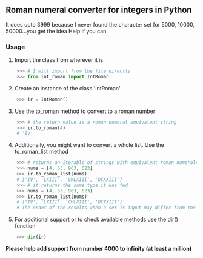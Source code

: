 ## Roman numeral converter for integers in Python
It does upto 3999 because I never found the character set for 5000, 10000, 50000...you get the idea Help if you can

### Usage
1. Import the class from wherever it is
```python
	>>> # I will import from the file directly
	>>> from int_roman import IntRoman
```

2. Create an instance of the class 'IntRoman'
```python
	>>> ir = IntRoman()
```

3. Use the to_roman method to convert to a roman number
```python
	>>> # the return value is a roman numeral equivalent string
	>>> ir.to_roman(4)
	# 'IV'
```

4. Additionally, you might want to convert a whole list. Use the to_roman_list method
```python
	>>> # returns an iterable of strings with equivalent roman numerals to the input string at the same index
	>>> nums = [4, 63, 963, 623]
	>>> ir.to_roman_list(nums)
	# ['IV', 'LXIII', 'CMLXIII', 'DCXXIII']
	>>> # it returns the same type it was fed
	>>> nums = (4, 63, 963, 623)
	>>> ir.to_roman_list(nums)
	# ('IV', 'LXIII', 'CMLXIII', 'DCXXIII')
	# The order of the results when a set is input may differ from the input
```

5. For additional support or to check available methods use the dir() function
```python
	>>> dir(ir)
```
__Please help add support from number 4000 to infinity (at least a million)__